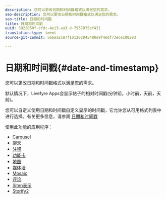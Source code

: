 ```yaml
---
description: 您可以更改日期和时间戳格式以满足您的需求。
seo-description: 您可以更改日期和时间戳格式以满足您的需求。
seo-title: 日期和时间戳
title: 日期和时间戳
uuid: 3022059f-cfdc-4e13-aa3 d-7537875ef431
translation-type: tm+mt
source-git-commit: 566ea2587f101202045488e9f4edf73ece100293

---
```



# 日期和时间戳{#date-and-timestamp}

您可以更改日期和时间戳格式以满足您的需求。

默认情况下，Livefyre Apps会显示帖子的相对时间戳(分钟前，小时前，天前，天前)。

您可以自定义使用日期和时间戳自定义显示的时间戳，它允许您从可用格式列表中进行选择。有关更多信息，请参阅 [日期和时间戳](/help/using/c-features-livefyre/c-styling-features/c-date-and-timestamp.md)

使用此功能的应用程序：

* [Carousel](/help/using/c-about-apps/c-carousel-app/c-carousel-app.md#c_carousel_app)
* [聊天](/help/using/c-about-apps/c-chat-app/c-chat-app.md#c_chat_app)
* [注释](/help/using/c-about-apps/c-comments/c-comments.md)
* [功能卡](/help/using/c-about-apps/c-feature-card-app/c-feature-card-app.md#c_feature_card_app)
* [地图](/help/using/c-about-apps/c-map-app/c-map-app.md#c_map_app)
* [媒体墙](/help/using/c-about-apps/c-media-wall-app/c-media-wall-app.md#c_media_wall_app)
* [Mosaic](/help/using/c-about-apps/c-mosaic-app/c-mosaic-app.md#c_mosaic_app)
* [评论](/help/using/c-about-apps/c-reviews-app/c-reviews-app.md#c_reviews_app)
* [Siten表示](/help/using/c-about-apps/c-sidenotes-app/c-sidenotes-app.md#c_sidenotes_app)
* [Storify2](/help/using/c-about-apps/c-storify2/c-storify2.md#c_storify2)

